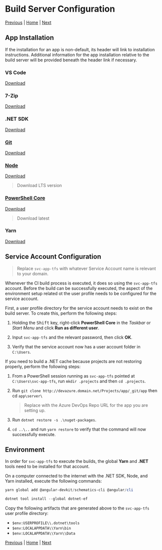 # Build Server Configuration

[Previous](./04-sql-server-configuration.md) | [Home](./readme.md) | [Next](./06-iis-server-configuration.md)

## App Installation

If the installation for an app is non-default, its header will link to installation instructions. Additional information for the app installation relative to the build server will be provided beneath the header link if necessary.

### VS Code
[Download](https://code.visualstudio.com/#alt-downloads)

### 7-Zip
[Download](https://www.7-zip.org/download.html)

### .NET SDK
[Download](https://dotnet.microsoft.com/en-us/download)

### [Git](./08-dev-machine-configuration.md#git)
[Download](http://git-scm.com/)

### [Node](./08-dev-machine-configuration.md#node)  
[Download](https://nodejs.org/en/download/)  
> Download LTS version

### [PowerShell Core](./08-dev-machine-configuration.md#powershell-core)
[Download](https://github.com/PowerShell/PowerShell/releases)
> Download latest

### Yarn
[Download](https://github.com/yarnpkg/yarn/releases)

## Service Account Configuration

> Replace `svc-app-tfs` with whatever Service Account name is relevant to your domain.

Whenever the CI build process is executed, it does so using the `svc-app-tfs` account. Before the build can be successfully executed, the aspect of the environment setup related ot the user profile needs to be configured for the service account.

First, a user profile directory for the service account needs to exist on the build server. To create this, perform the following steps:

1. Holding the <kbd>Shift</kbd> key, right-click **PowerShell Core** in the *Taskbar* or *Start Menu* and click **Run as different user**.

2. Input `svc-app-tfs` and the relevant password, then click **OK**.

3. Verify that the service account now has a user account folder in `C:\Users`.

If you need to build a .NET cache because projects are not restoring properly, perform the following steps:

1. From a PowerShell session running as `svc-app-tfs` pointed at `C:\Users\svc-app-tfs`, run `mkdir .projects` and then `cd .projects`.

2. Run `git clone http://devazure.domain.net/Projects/app/_git/app` then cd `app\server\`
    > Replace with the Azure DevOps Repo URL for the app you are setting up.

3. Run `dotnet restore -s .\nuget-packages`.

4. `cd ..\..` and run `yarn restore` to verify that the command will now successfully execute.

## Environment

In order for `svc-app-tfs` to execute the builds, the global **Yarn** and **.NET** tools need to be installed for that account.

On a computer connected to the internet with the .NET SDK, Node, and Yarn installed, execute the following commands:

```PowerShell
yarn global add @angular-devkit/schematics-cli @angular/cli

dotnet tool install --global dotnet-ef
```

Copy the following artifacts that are generated above to the `svc-app-tfs` user profile directory:

* `$env:USERPROFILE\\.dotnet\tools`
* `$env:LOCALAPPDATA\\Yarn\bin`
* `$env:LOCALAPPDATA\\Yarn\\Data`

[Previous](./04-sql-server-configuration.md) | [Home](./readme.md) | [Next](./06-iis-server-configuration.md)